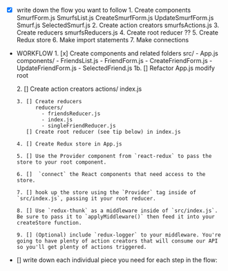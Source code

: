 * [x] write down the flow you want to follow
      1. Create components
          SmurfForm.js
          SmurfsList.js
          CreateSmurfForm.js
          UpdateSmurfForm.js
          Smurf.js
          SelectedSmurf.js
      2. Create action creators
          smurfsActions.js
      3. Create reducers
          smurfsReducers.js
      4. Create root reducer
          ??
      5. Create Redux store
      6. Make import statements
      7. Make connections

* WORKFLOW 
      1. [x] Create components and related folders
          src/
            - App.js
            components/
              - FriendsList.js
              - FriendForm.js
              - CreateFriendForm.js
              - UpdateFriendForm.js
              - SelectedFriend.js
      1b. []  Refactor App.js
              modify root <div>
      2. [] Create action creators
            actions/
              index.js

      3. [] Create reducers
            reducers/
              - friendsReducer.js
              - index.js
              - singleFriendReducer.js
         [] Create root reducer (see tip below) in index.js

      4. [] Create Redux store in App.js
    
      5. [] Use the Provider component from `react-redux` to pass the store to your root component.

      6. []  `connect` the React components that need access to the store.

      7. [] hook up the store using the `Provider` tag inside of `src/index.js`, passing it your root reducer.

      8. [] Use `redux-thunk` as a middleware inside of `src/index.js`. Be sure to pass it to `applyMiddleware()` then feed it into your createStore function.

      9. [] (Optional) include `redux-logger` to your middleware. You're going to have plenty of action creators that will consume our API so you'll get plenty of actions triggered.

* [] write down each individual piece you need for each step in the flow: